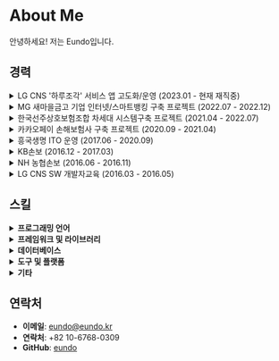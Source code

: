 # About Me

안녕하세요! 저는 Eundo입니다.

## 경력

<details>
  <summary>LG CNS '하루조각' 서비스 앱 고도화/운영 (2023.01 - 현재 재직중)</summary>
  <ul>
    <li><strong>플랫폼개발팀 - 프론트엔드/백엔드 개발</strong></li>
    <li><strong>전분야 마이데이터 솔루션 구축 프로젝트 (진행중)</strong>
      <ul>
        <li>2024.01 - 2024.08</li>
        <li>마이데이터 기반 AI 챗봇 구현</li>
        <li>마이데이터 정보를 기반한 개인맞춤형 AI 연계 소비관련 챗봇 서비스 구현</li>
      </ul>
    </li>
    <li><strong>보험 보장분석 서비스 구현</strong>
      <ul>
        <li>2023.07 - 2023.10</li>
        <li>마이데이터 기반 보험 보장분석 서비스 구현</li>
      </ul>
    </li>
    <li><strong>제휴사 연계 화이트라벨링 구현</strong>
      <ul>
        <li>2023.06 - 2023.06</li>
        <li>하루조각의 마이데이터를 활용한 제휴사의 관련 데이터 연계 서비스 개발</li>
      </ul>
    </li>
    <li><strong>프로젝트 SPA 전환 및 구조개선</strong>
      <ul>
        <li>2023.04 - 2023.05</li>
        <li>리액트 프로젝트 구조와 맞지않는 멀티웹뷰를 걷어내고 SPA전환을 위한 전체적인 구조개선</li>
        <li>react 캐싱기능을 지원하는 라이브러리 적용</li>
      </ul>
    </li>
  </ul>
</details>

<details>
  <summary>MG 새마을금고 기업 인터넷/스마트뱅킹 구축 프로젝트 (2022.07 - 2022.12)</summary>
  <ul>
    <li>공통파트 / 공통업무개발
      <ul>
        <li>기업스마트뱅킹 간편인증 로그인 구현 (간편비밀번호, 바이오인증-FIDO)</li>
        <li>전자서명 간편인증 구현 (이체시 간편인증 전자서명)</li>
        <li>기타 공통영역 구현</li>
        <li>svn 연동 Jenkins 빌드/배포, Jeus 서버 구동</li>
        <li>비동기 세션 데이터처리</li>
        <li>개발환경 프레임워크 공통부분 지원 등</li>
      </ul>
    </li>
    <li><strong>환경</strong>: JAVA8, Oracle, Jenkins, Jeus, IB20(이니텍 framework)</li>
  </ul>
</details>

<details>
  <summary>한국선주상호보험조합 차세대 시스템구축 프로젝트 (2021.04 - 2022.07)</summary>
  <ul>
    <li><strong>공통업무 PL / 분석설계 및 개발</strong></li>
    <li><strong>시스템 안정화 및 유지보수</strong>
      <ul>
        <li>2022.04 - 2022.07</li>
        <li>차세대 구축 프로젝트 공식일정 종료 후 시스템 안정화 및 유지보수 기간 계약 연장하여 진행중</li>
        <li>Microsoft 365 연동, Dash Board, 조직관리, 공통코드관리, 권한관리, 메뉴관리, 전자결재 연동, To-Do, IT/일반 Request, Teams Alarm, MS Teams, 시스템 I/F</li>
      </ul>
    </li>
    <li><strong>Ms365 API연동, 조직관리, 전자결재, 통합검색, 북마크, 대시보드, 권한,메뉴 관리</strong>
      <ul>
        <li>2021.04 - 2022.03</li>
        <li>차세대 프로젝트의 공통업무 전 단계에 업무PL로 투입되어 요구사항 분석부터 프로그램 설계 및 개발까지 진행</li>
      </ul>
    </li>
    <li><strong>환경</strong>: Java 8, Gradle, Maven, Spring-boot, Postgresql, Git, Rest API, Angular, Typescript, HTML5</li>
  </ul>
</details>

<details>
  <summary>카카오페이 손해보험사 구축 프로젝트 (2020.09 - 2021.04)</summary>
  <ul>
    <li><strong>일반보험팀/일반계약</strong></li>
    <li><strong>카카오페이 주관 카카오 손해보험사 구축 프로젝트</strong></li>
    <li><strong>환경</strong>: SpringBoot, MySQL, GitHub, Elasticsearch + Kibana, AWS, Docker, EC2, kafka</li>
  </ul>
</details>

<details>
  <summary>흥국생명 ITO 운영 (2017.06 - 2020.09)</summary>
  <ul>
    <li><strong>지급/보험금심사/사고지급/FDS</strong></li>
    <li><strong>보험금심사/사고지급/FDS/SIU/일반지급/중도인출/자동송금/자동심사</strong>
      <ul>
        <li>보험금 청구시 사고접수, 청구인 등록 (예금주 체크, 계좌 등록)</li>
        <li>일괄송금,개별송금 시 지급,이체처리 (출수납 대외계 통신)</li>
        <li>이체 처리시 대외계-은행 간의 통신문제 및 이체오류건에 대한 재이체 기능 개발</li>
      </ul>
    </li>
    <li><strong>환경</strong>: C, Pro-C, JAVA, Oracle, Unix/Linux, Batch, Control-M, MC-Cube, NCRM(htm, js)</li>
  </ul>
</details>

<details>
  <summary>KB손보 (2016.12 - 2017.03)</summary>
  <ul>
    <li><strong>자동차 인수관리 시스템 구축 고도화 프로젝트</strong></li>
    <li><strong>환경</strong>: Proframe(JAVA), JavaScript, DB2, X-PlatForm</li>
  </ul>
</details>

<details>
  <summary>NH 농협손보 (2016.06 - 2016.11)</summary>
  <ul>
    <li><strong>NH 농협손보 수수료 전산시스템 고도화 프로젝트</strong></li>
    <li><strong>환경</strong>: DevOn(JAVA), X-PlatForm(htm, JavaScript), Oracle, UltraEdit</li>
  </ul>
</details>

<details>
  <summary>LG CNS SW 개발자교육 (2016.03 - 2016.05)</summary>
  <ul>
    <li><strong>U-CAMP SW 개발전문가 교육 (LG CNS)</strong></li>
    <li><strong>교육 내용</strong>: JAVA, SQL, Servlet & JSP, Web UI, 분석 & 설계, 웹 개발 프로젝트, 고객마인드</li>
  </ul>
</details>

## 스킬

<details>
  <summary><strong>프로그래밍 언어</strong></summary>
  <ul>
    <li>Python</li>
    <li>Java</li>
    <li>C / C++</li>
    <li>JavaScript</li>
    <li>SQL</li>
  </ul>
</details>

<details>
  <summary><strong>프레임워크 및 라이브러리</strong></summary>
  <ul>
    <li>Spring Boot</li>
    <li>Spring Framework</li>
    <li>React</li>
    <li>Angular</li>
  </ul>
</details>

<details>
  <summary><strong>데이터베이스</strong></summary>
  <ul>
    <li>Oracle Database</li>
    <li>MySQL</li>
    <li>PostgreSQL</li>
  </ul>
</details>

<details>
  <summary><strong>도구 및 플랫폼</strong></summary>
  <ul>
    <li>AWS</li>
    <li>Git</li>
    <li>Docker</li>
    <li>Jenkins</li>
  </ul>
</details>

<details>
  <summary><strong>기타</strong></summary>
  <ul>
    <li>HTML5</li>
    <li>UNIX</li>
    <li>Gradle</li>
    <li>Rest API</li>
  </ul>
</details>


## 연락처

- **이메일**: eundo@eundo.kr<br />
- **연락처**: +82 10-6768-0309<br />
- **GitHub**: [eundo](https://github.com/eundo)<br />
